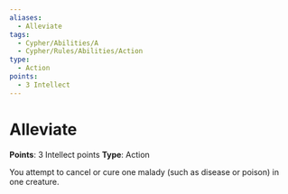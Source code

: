 ```yaml
---
aliases:
  - Alleviate
tags:
  - Cypher/Abilities/A
  - Cypher/Rules/Abilities/Action
type:
  - Action
points:
  - 3 Intellect
---
```


# Alleviate

**Points**: 3 Intellect points
**Type**: Action

You attempt to cancel or cure one malady (such as disease or poison) in one creature.
